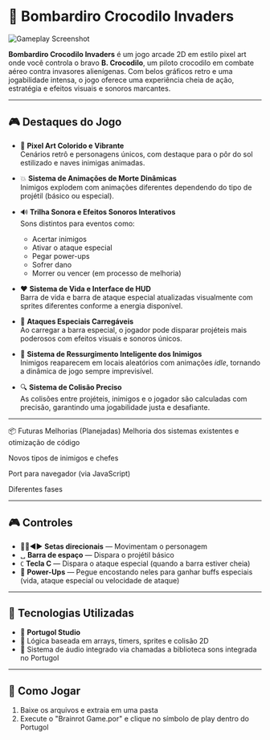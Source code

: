 # 🐊 Bombardiro Crocodilo Invaders

![Gameplay Screenshot](print.png)

**Bombardiro Crocodilo Invaders** é um jogo arcade 2D em estilo pixel art onde você controla o bravo **B. Crocodilo**, um piloto crocodilo em combate aéreo contra invasores alienígenas. Com belos gráficos retro e uma jogabilidade intensa, o jogo oferece uma experiência cheia de ação, estratégia e efeitos visuais e sonoros marcantes.

---

## 🎮 Destaques do Jogo

- 🎨 **Pixel Art Colorido e Vibrante**  
  Cenários retrô e personagens únicos, com destaque para o pôr do sol estilizado e naves inimigas animadas.

- 💥 **Sistema de Animações de Morte Dinâmicas**  
  Inimigos explodem com animações diferentes dependendo do tipo de projétil (básico ou especial).

- 🔊 **Trilha Sonora e Efeitos Sonoros Interativos**  
  Sons distintos para eventos como:
  - Acertar inimigos
  - Ativar o ataque especial
  - Pegar power-ups
  - Sofrer dano
  - Morrer ou vencer (em processo de melhoria)
  
- ❤️ **Sistema de Vida e Interface de HUD**  
  Barra de vida e barra de ataque especial atualizadas visualmente com sprites diferentes conforme a energia disponível.

- 🌟 **Ataques Especiais Carregáveis**  
  Ao carregar a barra especial, o jogador pode disparar projéteis mais poderosos com efeitos visuais e sonoros únicos.

- 🔁 **Sistema de Ressurgimento Inteligente dos Inimigos**  
  Inimigos reaparecem em locais aleatórios com animações *idle*, tornando a dinâmica de jogo sempre imprevisível.

- 🔍 **Sistema de Colisão Preciso**  
  As colisões entre projéteis, inimigos e o jogador são calculadas com precisão, garantindo uma jogabilidade justa e desafiante.

---

📦 Futuras Melhorias (Planejadas)
Melhoria dos sistemas existentes e otimização de código

Novos tipos de inimigos e chefes

Port para navegador (via JavaScript)

Diferentes fases

---

## 🎮 Controles

- 🔼🔽◀️▶️ **Setas direcionais** — Movimentam o personagem
- ␣ **Barra de espaço** — Dispara o projétil básico
- `C` **Tecla C** — Dispara o ataque especial (quando a barra estiver cheia)
- 💠 **Power-Ups** — Pegue encostando neles para ganhar buffs especiais (vida, ataque especial ou velocidade de ataque)

---

## 🧪 Tecnologias Utilizadas

- 🔹 **Portugol Studio**
- 🔹 Lógica baseada em arrays, timers, sprites e colisão 2D
- 🔹 Sistema de áudio integrado via chamadas a biblioteca sons integrada no Portugol

---

## 🚀 Como Jogar

1. Baixe os arquivos e extraia em uma pasta
2. Execute o "Brainrot Game.por" e clique no símbolo de play dentro do Portugol
   

